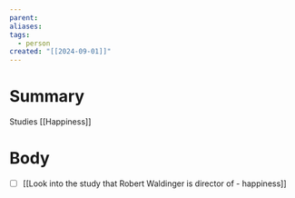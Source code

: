 ```yaml
---
parent: 
aliases: 
tags:
  - person
created: "[[2024-09-01]]"
---
```

# Summary 
Studies [[Happiness]]
# Body
- [ ] [[Look into the study that Robert Waldinger is director of - happiness]]
